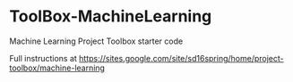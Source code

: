 # ToolBox-MachineLearning
Machine Learning Project Toolbox starter code

Full instructions at https://sites.google.com/site/sd16spring/home/project-toolbox/machine-learning
